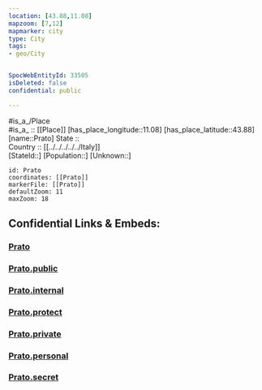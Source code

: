 ```yaml
---
location: [43.88,11.08] 
mapzoom: [7,12] 
mapmarker: city 
type: City
tags:
- geo/City


SpocWebEntityId: 33505
isDeleted: false
confidential: public

---
```

#is_a_/Place  
#is_a_ :: [[Place]] 
[has_place_longitude::11.08] 
[has_place_latitude::43.88] 
[name::Prato] 
State ::  
Country :: [[../../../../../Italy]]  
[StateId::] 
[Population::] 
[Unknown::] 


```leaflet
id: Prato
coordinates: [[Prato]] 
markerFile: [[Prato]] 
defaultZoom: 11 
maxZoom: 18
```


## Confidential Links & Embeds: 

### [Prato](/_Standards/Earth/Continent/Europe/Europe~South/Italy/regions~Italy/Tuscany/Prato.Province/City/Prato.md) 

### [Prato.public](/_public/Earth/Continent/Europe/Europe~South/Italy/regions~Italy/Tuscany/Prato.Province/City/Prato.public.md) 

### [Prato.internal](/_internal/Earth/Continent/Europe/Europe~South/Italy/regions~Italy/Tuscany/Prato.Province/City/Prato.internal.md) 

### [Prato.protect](/_protect/Earth/Continent/Europe/Europe~South/Italy/regions~Italy/Tuscany/Prato.Province/City/Prato.protect.md) 

### [Prato.private](/_private/Earth/Continent/Europe/Europe~South/Italy/regions~Italy/Tuscany/Prato.Province/City/Prato.private.md) 

### [Prato.personal](/_personal/Earth/Continent/Europe/Europe~South/Italy/regions~Italy/Tuscany/Prato.Province/City/Prato.personal.md) 

### [Prato.secret](/_secret/Earth/Continent/Europe/Europe~South/Italy/regions~Italy/Tuscany/Prato.Province/City/Prato.secret.md)

